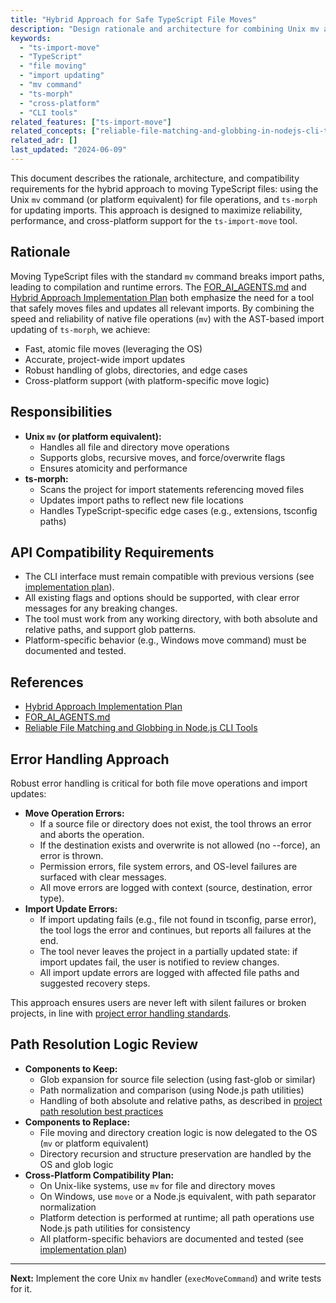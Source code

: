 ```yaml
---
title: "Hybrid Approach for Safe TypeScript File Moves"
description: "Design rationale and architecture for combining Unix mv and ts-morph to move files and update imports."
keywords:
  - "ts-import-move"
  - "TypeScript"
  - "file moving"
  - "import updating"
  - "mv command"
  - "ts-morph"
  - "cross-platform"
  - "CLI tools"
related_features: ["ts-import-move"]
related_concepts: ["reliable-file-matching-and-globbing-in-nodejs-cli-tools"]
related_adr: []
last_updated: "2024-06-09"
---
```


This document describes the rationale, architecture, and compatibility requirements for the hybrid approach to moving TypeScript files: using the Unix `mv` command (or platform equivalent) for file operations, and `ts-morph` for updating imports. This approach is designed to maximize reliability, performance, and cross-platform support for the `ts-import-move` tool.

## Rationale

Moving TypeScript files with the standard `mv` command breaks import paths, leading to compilation and runtime errors. The [FOR_AI_AGENTS.md](../FOR_AI_AGENTS.md) and [Hybrid Approach Implementation Plan](../hybrid-approach-implementation-plan.md) both emphasize the need for a tool that safely moves files and updates all relevant imports. By combining the speed and reliability of native file operations (`mv`) with the AST-based import updating of `ts-morph`, we achieve:

- Fast, atomic file moves (leveraging the OS)
- Accurate, project-wide import updates
- Robust handling of globs, directories, and edge cases
- Cross-platform support (with platform-specific move logic)

## Responsibilities

- **Unix `mv` (or platform equivalent):**
  - Handles all file and directory move operations
  - Supports globs, recursive moves, and force/overwrite flags
  - Ensures atomicity and performance
- **ts-morph:**
  - Scans the project for import statements referencing moved files
  - Updates import paths to reflect new file locations
  - Handles TypeScript-specific edge cases (e.g., extensions, tsconfig paths)

## API Compatibility Requirements

- The CLI interface must remain compatible with previous versions (see [implementation plan](../hybrid-approach-implementation-plan.md)).
- All existing flags and options should be supported, with clear error messages for any breaking changes.
- The tool must work from any working directory, with both absolute and relative paths, and support glob patterns.
- Platform-specific behavior (e.g., Windows move command) must be documented and tested.

## References

- [Hybrid Approach Implementation Plan](../hybrid-approach-implementation-plan.md)
- [FOR_AI_AGENTS.md](../FOR_AI_AGENTS.md)
- [Reliable File Matching and Globbing in Node.js CLI Tools](../concepts/reliable-file-matching-and-globbing-in-nodejs-cli-tools.md)

## Error Handling Approach

Robust error handling is critical for both file move operations and import updates:

- **Move Operation Errors:**
  - If a source file or directory does not exist, the tool throws an error and aborts the operation.
  - If the destination exists and overwrite is not allowed (no --force), an error is thrown.
  - Permission errors, file system errors, and OS-level failures are surfaced with clear messages.
  - All move errors are logged with context (source, destination, error type).
- **Import Update Errors:**
  - If import updating fails (e.g., file not found in tsconfig, parse error), the tool logs the error and continues, but reports all failures at the end.
  - The tool never leaves the project in a partially updated state: if import updates fail, the user is notified to review changes.
  - All import update errors are logged with affected file paths and suggested recovery steps.

This approach ensures users are never left with silent failures or broken projects, in line with [project error handling standards](../../.cursorrules).

## Path Resolution Logic Review

- **Components to Keep:**
  - Glob expansion for source file selection (using fast-glob or similar)
  - Path normalization and comparison (using Node.js path utilities)
  - Handling of both absolute and relative paths, as described in [project path resolution best practices](../../.cursorrules)
- **Components to Replace:**
  - File moving and directory creation logic is now delegated to the OS (`mv` or platform equivalent)
  - Directory recursion and structure preservation are handled by the OS and glob logic
- **Cross-Platform Compatibility Plan:**
  - On Unix-like systems, use `mv` for file and directory moves
  - On Windows, use `move` or a Node.js equivalent, with path separator normalization
  - Platform detection is performed at runtime; all path operations use Node.js path utilities for consistency
  - All platform-specific behaviors are documented and tested (see [implementation plan](../hybrid-approach-implementation-plan.md))

---

**Next:** Implement the core Unix `mv` handler (`execMoveCommand`) and write tests for it. 